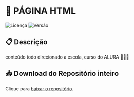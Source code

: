 # 🌟 PÁGINA HTML

![Licença](https://img.shields.io/badge/licença-U55-blue.svg) ![Versão](https://img.shields.io/badge/versão-5.3.0-brightgreen.svg)


## 📋 Descrição

conteúdo todo direcionado a escola, curso do ALURA 🧑🏻‍💻


## 📥 Download do Repositório inteiro

Clique para [baixar o repositório](https://github.com/seu-usuario/nome-do-projeto/archive/refs/heads/main.zip).


   

